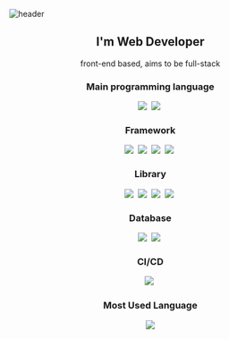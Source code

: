 ![header](https://capsule-render.vercel.app/api?type=waving&color=auto&height=200&section=header&text=Abel%20Park's%20Place&fontSize=60)

<h2 align='center'>I'm Web Developer</h2>

<p align="center">front-end based, aims to be full-stack</p>

<h3 align="center">Main programming language</h3>
<p align='center'>
<img src="https://img.shields.io/badge/Javscript-F7DF1E?style=flat&logo=javascript&logoColor=white"/></a>&nbsp 
<img src="https://img.shields.io/badge/TypeScript-3178C6?style=flat&logo=typescript&logoColor=white"/></a>&nbsp
</p>

<h3 align="center">Framework</h3>
<p align='center'>
<img src="https://img.shields.io/badge/React-61DAFB?style=flat&logo=React&logoColor=white"/></a>&nbsp
<img src="https://img.shields.io/badge/Next.js-000000?style=flat&logo=Next.js&logoColor=white"/></a>&nbsp
<img src="https://img.shields.io/badge/Vue.js-4FC08D?style=flat&logo=Vue.js&logoColor=white"/></a>&nbsp
<img src="https://img.shields.io/badge/Express-000000?style=flat&logo=Express&logoColor=white"/></a>&nbsp
</p>

<h3 align="center">Library</h3>
<p align='center'>
<img src="https://img.shields.io/badge/React Query-FF4154?style=flat&logo=ReactQuery&logoColor=white"/></a>&nbsp
<img src="https://img.shields.io/badge/Zustand-FFFFFF?style=flat&logo=Zustand&logoColor=white"/></a>&nbsp
<img src="https://img.shields.io/badge/StyledComponents-DB7093?style=flat&logo=styledcomponents&logoColor=white"/></a>&nbsp
<img src="https://img.shields.io/badge/tailwindcss-06B6D4?style=flat&logo=tailwindcss&logoColor=white"/></a>&nbsp
</p>

<h3 align="center">Database</h3>
<p align='center'>
<img src="https://img.shields.io/badge/MariaDB-003545?style=flat&logo=mariadb&logoColor=white"/></a>&nbsp
<img src="https://img.shields.io/badge/ApolloGraphql-311C87?style=flat&logo=apollographql&logoColor=white"/></a>&nbsp
</p>

<h3 align="center">CI/CD</h3>
<p align='center'>
<img src="https://img.shields.io/badge/GitHub-181717?style=flat&logo=github&logoColor=white"/></a>&nbsp
</p>

<h3 align="center">Most Used Language</h3>
<p align="center">
  <a href="https://github.com/abelpark">
    <img align="center" src="https://github-readme-stats.vercel.app/api/top-langs/?username=abelpark&layout=compact&show_icons=true&show_owner=abelpark&hide_title=true&theme=transparent" />
  </a>
</p>
